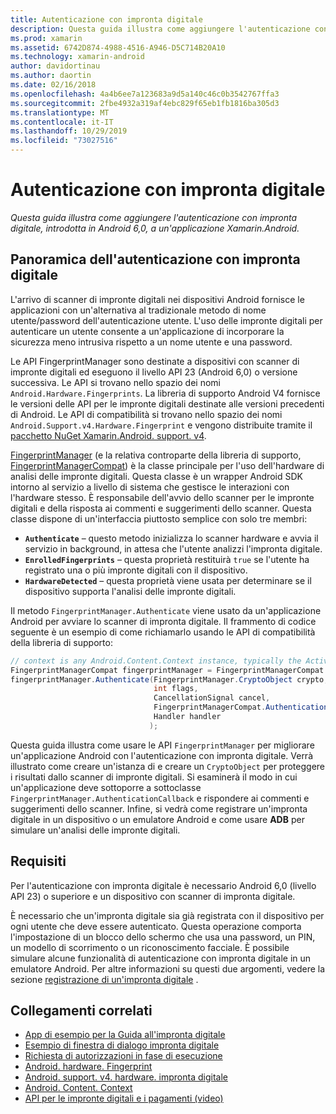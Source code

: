 ```yaml
---
title: Autenticazione con impronta digitale
description: Questa guida illustra come aggiungere l'autenticazione con impronta digitale, introdotta in Android 6,0, a un'applicazione Xamarin.Android.
ms.prod: xamarin
ms.assetid: 6742D874-4988-4516-A946-D5C714B20A10
ms.technology: xamarin-android
author: davidortinau
ms.author: daortin
ms.date: 02/16/2018
ms.openlocfilehash: 4a4b6ee7a123683a9d5a140c46c0b3542767ffa3
ms.sourcegitcommit: 2fbe4932a319af4ebc829f65eb1fb1816ba305d3
ms.translationtype: MT
ms.contentlocale: it-IT
ms.lasthandoff: 10/29/2019
ms.locfileid: "73027516"
---
```

# <a name="fingerprint-authentication"></a>Autenticazione con impronta digitale

_Questa guida illustra come aggiungere l'autenticazione con impronta digitale, introdotta in Android 6,0, a un'applicazione Xamarin.Android._

## <a name="fingerprint-authentication-overview"></a>Panoramica dell'autenticazione con impronta digitale

L'arrivo di scanner di impronte digitali nei dispositivi Android fornisce le applicazioni con un'alternativa al tradizionale metodo di nome utente/password dell'autenticazione utente. L'uso delle impronte digitali per autenticare un utente consente a un'applicazione di incorporare la sicurezza meno intrusiva rispetto a un nome utente e una password.

Le API FingerprintManager sono destinate a dispositivi con scanner di impronte digitali ed eseguono il livello API 23 (Android 6,0) o versione successiva. Le API si trovano nello spazio dei nomi `Android.Hardware.Fingerprints`. La libreria di supporto Android V4 fornisce le versioni delle API per le impronte digitali destinate alle versioni precedenti di Android. Le API di compatibilità si trovano nello spazio dei nomi `Android.Support.v4.Hardware.Fingerprint` e vengono distribuite tramite il [pacchetto NuGet Xamarin.Android. support. v4](https://www.nuget.org/packages/Xamarin.Android.Support.v4/).

[FingerprintManager](https://developer.android.com/reference/android/hardware/fingerprint/FingerprintManager.html) (e la relativa controparte della libreria di supporto, [FingerprintManagerCompat](https://developer.android.com/reference/android/support/v4/hardware/fingerprint/FingerprintManagerCompat.html)) è la classe principale per l'uso dell'hardware di analisi delle impronte digitali. Questa classe è un wrapper Android SDK intorno al servizio a livello di sistema che gestisce le interazioni con l'hardware stesso. È responsabile dell'avvio dello scanner per le impronte digitali e della risposta ai commenti e suggerimenti dello scanner. Questa classe dispone di un'interfaccia piuttosto semplice con solo tre membri:

- **`Authenticate`** &ndash; questo metodo inizializza lo scanner hardware e avvia il servizio in background, in attesa che l'utente analizzi l'impronta digitale.
- **`EnrolledFingerprints`** &ndash; questa proprietà restituirà `true` se l'utente ha registrato una o più impronte digitali con il dispositivo.
- **`HardwareDetected`** &ndash; questa proprietà viene usata per determinare se il dispositivo supporta l'analisi delle impronte digitali.

Il metodo `FingerprintManager.Authenticate` viene usato da un'applicazione Android per avviare lo scanner di impronta digitale. Il frammento di codice seguente è un esempio di come richiamarlo usando le API di compatibilità della libreria di supporto:

```csharp
// context is any Android.Content.Context instance, typically the Activity 
FingerprintManagerCompat fingerprintManager = FingerprintManagerCompat.From(context);
fingerprintManager.Authenticate(FingerprintManager.CryptoObject crypto,
                                int flags,
                                CancellationSignal cancel,
                                FingerprintManagerCompat.AuthenticationCallback callback,
                                Handler handler
                               );
```

Questa guida illustra come usare le API `FingerprintManager` per migliorare un'applicazione Android con l'autenticazione con impronta digitale. Verrà illustrato come creare un'istanza di e creare un `CryptoObject` per proteggere i risultati dallo scanner di impronte digitali. Si esaminerà il modo in cui un'applicazione deve sottoporre a sottoclasse `FingerprintManager.AuthenticationCallback` e rispondere ai commenti e suggerimenti dello scanner. Infine, si vedrà come registrare un'impronta digitale in un dispositivo o un emulatore Android e come usare **ADB** per simulare un'analisi delle impronte digitali.

## <a name="requirements"></a>Requisiti

Per l'autenticazione con impronta digitale è necessario Android 6,0 (livello API 23) o superiore e un dispositivo con scanner di impronta digitale. 

È necessario che un'impronta digitale sia già registrata con il dispositivo per ogni utente che deve essere autenticato. Questa operazione comporta l'impostazione di un blocco dello schermo che usa una password, un PIN, un modello di scorrimento o un riconoscimento facciale. È possibile simulare alcune funzionalità di autenticazione con impronta digitale in un emulatore Android.  Per altre informazioni su questi due argomenti, vedere la sezione [registrazione di un'impronta digitale](enrolling-fingerprint.md) . 

## <a name="related-links"></a>Collegamenti correlati

- [App di esempio per la Guida all'impronta digitale](https://docs.microsoft.com/samples/xamarin/monodroid-samples/fingerprintguide)
- [Esempio di finestra di dialogo impronta digitale](https://docs.microsoft.com/samples/xamarin/monodroid-samples/android-m-fingerprintdialog)
- [Richiesta di autorizzazioni in fase di esecuzione](https://developer.android.com/training/permissions/requesting.html)
- [Android. hardware. Fingerprint](https://developer.android.com/reference/android/hardware/fingerprint/package-summary.html)
- [Android. support. v4. hardware. impronta digitale](https://developer.android.com/reference/android/support/v4/hardware/fingerprint/package-summary.html)
- [Android. Content. Context](xref:Android.Content.Context)
- [API per le impronte digitali e i pagamenti (video)](https://youtu.be/VOn7VrTRlA4)
